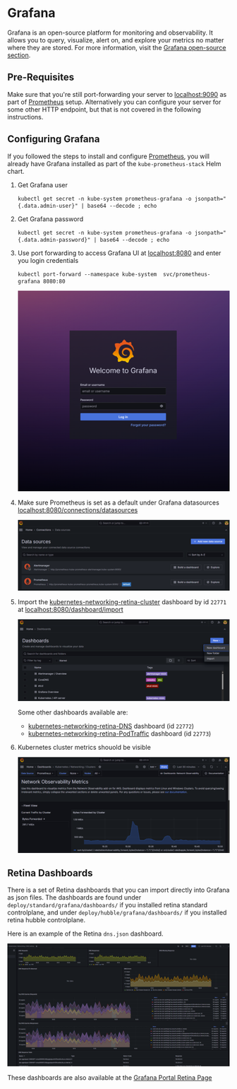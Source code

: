 # Grafana

Grafana is an open-source platform for monitoring and observability. It allows you to query, visualize, alert on, and explore your metrics no matter where they are stored. For more information, visit the [Grafana open-source section](https://grafana.com/oss/).

## Pre-Requisites

Make sure that you're still port-forwarding your server to [localhost:9090](http://localhost:9090) as part of [Prometheus](./04-prometheus.md) setup. Alternatively you can configure your server for some other HTTP endpoint, but that is not covered in the following instructions.

## Configuring Grafana

If you followed the steps to install and configure [Prometheus](./04-prometheus.md), you will already have Grafana installed as part of the `kube-prometheus-stack` Helm chart.

1. Get Grafana user

   ```shell
   kubectl get secret -n kube-system prometheus-grafana -o jsonpath="{.data.admin-user}" | base64 --decode ; echo
   ```

2. Get Grafana password

   ```shell
   kubectl get secret -n kube-system prometheus-grafana -o jsonpath="{.data.admin-password}" | base64 --decode ; echo
   ```

3. Use port forwarding to access Grafana UI at [localhost:8080](http://localhost:8080) and enter you login credentials

   ```shell
   kubectl port-forward --namespace kube-system  svc/prometheus-grafana 8080:80
   ```

   ![Grafana login](./img/grafana-login.png)

4. Make sure Prometheus is set as a default under Grafana datasources [localhost:8080/connections/datasources](http://localhost:8080/connections/datasources)

   ![Grafana datasources](./img/grafana-datasources.png)

5. Import the [kubernetes-networking-retina-cluster](https://grafana.com/grafana/dashboards/22771/) dashboard by id `22771` at [localhost:8080/dashboard/import](http://localhost:8080/dashboard/import)

   ![Grafana import](./img/grafana-import.png)

   Some other dashboards available are:
   - [kubernetes-networking-retina-DNS](https://grafana.com/grafana/dashboards/22772/) dashboard (id `22772`)
   - [kubernetes-networking-retina-PodTraffic](https://grafana.com/grafana/dashboards/22773/) dashboard (id `22773`)

6. Kubernetes cluster metrics shouold be visible

   ![Grafana kubernetes-networking-observability dashboard](./img/grafana-kubernetes-networking-dash.png)

## Retina Dashboards

There is a set of Retina dashboards that you can import directly into Grafana as json files. The dashboards are found under `deploy/standard/grafana/dashboards/` if you installed retina standard controlplane, and under `deploy/hubble/grafana/dashboards/` if you installed retina hubble controlplane.

Here is an example of the Retina `dns.json` dashboard.

![Grafana retina DNS dashboard](./img/grafana-retina-dns-dash.png)

These dashboards are also available at the [Grafana Portal Retina Page](https://grafana.com/orgs/retina1/dashboards)
